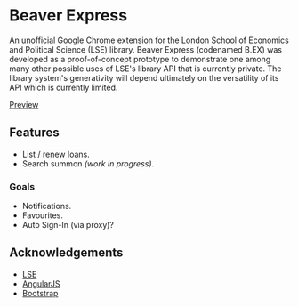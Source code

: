 Beaver Express
==============

An unofficial Google Chrome extension for the London School of Economics and Political Science (LSE) library. 
Beaver Express (codenamed B.EX) was developed as a proof-of-concept prototype to demonstrate one among many other possible uses of LSE's library API that is currently private. 
The library system's generativity will depend ultimately on the versatility of its API which is currently limited.

[Preview](http://imgur.com/CaNjbXj)

Features
--------

- List / renew loans.
- Search summon _(work in progress)_.

### Goals

- Notifications.
- Favourites.
- Auto Sign-In (via proxy)?


Acknowledgements
----------------

- [LSE](http://www.lse.ac.uk/)
- [AngularJS](http://angularjs.org/)
- [Bootstrap](http://twitter.github.com/bootstrap/)
